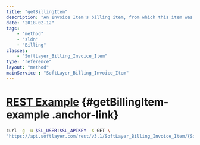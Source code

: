 ```yaml
---
title: "getBillingItem"
description: "An Invoice Item's billing item, from which this item was generated."
date: "2018-02-12"
tags:
    - "method"
    - "sldn"
    - "Billing"
classes:
    - "SoftLayer_Billing_Invoice_Item"
type: "reference"
layout: "method"
mainService : "SoftLayer_Billing_Invoice_Item"
---
```


# [REST Example](#getBillingItem-example) <a href="/article/rest/"><i class="fas fa-question"></i></a> {#getBillingItem-example .anchor-link} 
```bash
curl -g -u $SL_USER:$SL_APIKEY -X GET \
'https://api.softlayer.com/rest/v3.1/SoftLayer_Billing_Invoice_Item/{SoftLayer_Billing_Invoice_ItemID}/getBillingItem'
```
